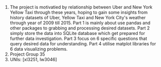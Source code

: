 1. The project is motivatied by relationship between Uber and New York Yellow Taxi through these years, hoping to gain some insights from history datasets of Uber, Yellow Taxi and New York City's weather through year of 2009 till 2015. 
    Part 1 is mainly about use pandas and other packages to grabbing and processing desired datasets.
    Part 2 simply store the data into SQLite database which get prepared for further data investigation.
    Part 3 focus on 6 specific questions that query desired data for understanding.
    Part 4 utilise matplot libraries for 6 data visualizing problems.
2. Project Group 35
3. UNIs: [xl3251, lw3046]
